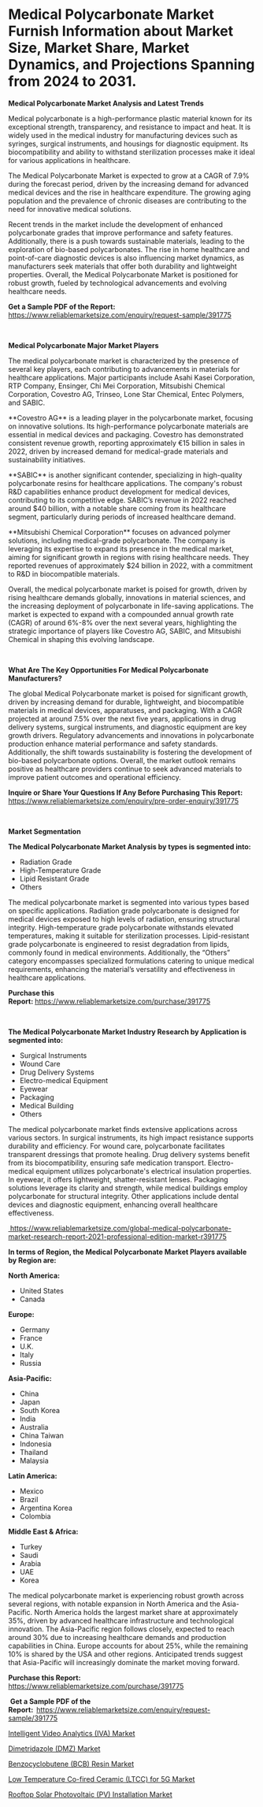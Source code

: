 <p><h1>Medical Polycarbonate Market Furnish Information about Market Size, Market Share, Market Dynamics, and Projections Spanning from 2024 to 2031.</h1></p><p><strong>Medical Polycarbonate Market Analysis and Latest Trends</strong></p>
<p><p>Medical polycarbonate is a high-performance plastic material known for its exceptional strength, transparency, and resistance to impact and heat. It is widely used in the medical industry for manufacturing devices such as syringes, surgical instruments, and housings for diagnostic equipment. Its biocompatibility and ability to withstand sterilization processes make it ideal for various applications in healthcare.</p><p>The Medical Polycarbonate Market is expected to grow at a CAGR of 7.9% during the forecast period, driven by the increasing demand for advanced medical devices and the rise in healthcare expenditure. The growing aging population and the prevalence of chronic diseases are contributing to the need for innovative medical solutions.</p><p>Recent trends in the market include the development of enhanced polycarbonate grades that improve performance and safety features. Additionally, there is a push towards sustainable materials, leading to the exploration of bio-based polycarbonates. The rise in home healthcare and point-of-care diagnostic devices is also influencing market dynamics, as manufacturers seek materials that offer both durability and lightweight properties. Overall, the Medical Polycarbonate Market is positioned for robust growth, fueled by technological advancements and evolving healthcare needs.</p></p>
<p><strong>Get a Sample PDF of the Report:&nbsp;</strong> <a href="https://www.reliablemarketsize.com/enquiry/request-sample/391775?utm_campaign=1778&utm_medium=2&utm_source=Github&utm_content=ia&utm_term=26102024&utm_id=medical-polycarbonate">https://www.reliablemarketsize.com/enquiry/request-sample/391775</a></p>
<p>&nbsp;</p>
<p><strong>Medical Polycarbonate Major Market Players</strong></p>
<p><p>The medical polycarbonate market is characterized by the presence of several key players, each contributing to advancements in materials for healthcare applications. Major participants include Asahi Kasei Corporation, RTP Company, Ensinger, Chi Mei Corporation, Mitsubishi Chemical Corporation, Covestro AG, Trinseo, Lone Star Chemical, Entec Polymers, and SABIC.</p><p>**Covestro AG** is a leading player in the polycarbonate market, focusing on innovative solutions. Its high-performance polycarbonate materials are essential in medical devices and packaging. Covestro has demonstrated consistent revenue growth, reporting approximately €15 billion in sales in 2022, driven by increased demand for medical-grade materials and sustainability initiatives.</p><p>**SABIC** is another significant contender, specializing in high-quality polycarbonate resins for healthcare applications. The company's robust R&D capabilities enhance product development for medical devices, contributing to its competitive edge. SABIC’s revenue in 2022 reached around $40 billion, with a notable share coming from its healthcare segment, particularly during periods of increased healthcare demand.</p><p>**Mitsubishi Chemical Corporation** focuses on advanced polymer solutions, including medical-grade polycarbonate. The company is leveraging its expertise to expand its presence in the medical market, aiming for significant growth in regions with rising healthcare needs. They reported revenues of approximately $24 billion in 2022, with a commitment to R&D in biocompatible materials.</p><p>Overall, the medical polycarbonate market is poised for growth, driven by rising healthcare demands globally, innovations in material sciences, and the increasing deployment of polycarbonate in life-saving applications. The market is expected to expand with a compounded annual growth rate (CAGR) of around 6%-8% over the next several years, highlighting the strategic importance of players like Covestro AG, SABIC, and Mitsubishi Chemical in shaping this evolving landscape.</p></p>
<p>&nbsp;</p>
<p><strong>What Are The Key Opportunities For Medical Polycarbonate Manufacturers?</strong></p>
<p><p>The global Medical Polycarbonate market is poised for significant growth, driven by increasing demand for durable, lightweight, and biocompatible materials in medical devices, apparatuses, and packaging. With a CAGR projected at around 7.5% over the next five years, applications in drug delivery systems, surgical instruments, and diagnostic equipment are key growth drivers. Regulatory advancements and innovations in polycarbonate production enhance material performance and safety standards. Additionally, the shift towards sustainability is fostering the development of bio-based polycarbonate options. Overall, the market outlook remains positive as healthcare providers continue to seek advanced materials to improve patient outcomes and operational efficiency.</p></p>
<p><strong>Inquire or Share Your Questions If Any Before Purchasing This Report:</strong> <a href="https://www.reliablemarketsize.com/enquiry/pre-order-enquiry/391775?utm_campaign=1778&utm_medium=2&utm_source=Github&utm_content=ia&utm_term=26102024&utm_id=medical-polycarbonate">https://www.reliablemarketsize.com/enquiry/pre-order-enquiry/391775</a></p>
<p>&nbsp;</p>
<p><strong>Market Segmentation</strong></p>
<p><strong>The Medical Polycarbonate Market Analysis by types is segmented into:</strong></p>
<p><ul><li>Radiation Grade</li><li>High-Temperature Grade</li><li>Lipid Resistant Grade</li><li>Others</li></ul></p>
<p><p>The medical polycarbonate market is segmented into various types based on specific applications. Radiation grade polycarbonate is designed for medical devices exposed to high levels of radiation, ensuring structural integrity. High-temperature grade polycarbonate withstands elevated temperatures, making it suitable for sterilization processes. Lipid-resistant grade polycarbonate is engineered to resist degradation from lipids, commonly found in medical environments. Additionally, the “Others” category encompasses specialized formulations catering to unique medical requirements, enhancing the material’s versatility and effectiveness in healthcare applications.</p></p>
<p><strong>Purchase this Report:&nbsp;</strong><a href="https://www.reliablemarketsize.com/purchase/391775?utm_campaign=1778&utm_medium=2&utm_source=Github&utm_content=ia&utm_term=26102024&utm_id=medical-polycarbonate">https://www.reliablemarketsize.com/purchase/391775</a></p>
<p>&nbsp;</p>
<p><strong>The Medical Polycarbonate Market Industry Research by Application is segmented into:</strong></p>
<p><ul><li>Surgical Instruments</li><li>Wound Care</li><li>Drug Delivery Systems</li><li>Electro-medical Equipment</li><li>Eyewear</li><li>Packaging</li><li>Medical Building</li><li>Others</li></ul></p>
<p><p>The medical polycarbonate market finds extensive applications across various sectors. In surgical instruments, its high impact resistance supports durability and efficiency. For wound care, polycarbonate facilitates transparent dressings that promote healing. Drug delivery systems benefit from its biocompatibility, ensuring safe medication transport. Electro-medical equipment utilizes polycarbonate's electrical insulation properties. In eyewear, it offers lightweight, shatter-resistant lenses. Packaging solutions leverage its clarity and strength, while medical buildings employ polycarbonate for structural integrity. Other applications include dental devices and diagnostic equipment, enhancing overall healthcare effectiveness.</p></p>
<p><a href="https://www.reliablemarketsize.com/global-medical-polycarbonate-market-research-report-2021-professional-edition-market-r391775?utm_campaign=1778&utm_medium=2&utm_source=Github&utm_content=ia&utm_term=26102024&utm_id=medical-polycarbonate">&nbsp;https://www.reliablemarketsize.com/global-medical-polycarbonate-market-research-report-2021-professional-edition-market-r391775</a></p>
<p><strong>In terms of Region, the Medical Polycarbonate Market Players available by Region are:</strong></p>
<p>
    <p> <strong> North America: </strong>
        <ul>
            <li>United States</li>
            <li>Canada</li>
        </ul>
        </p> 
    <p> <strong> Europe: </strong>
        <ul>
            <li>Germany</li>
            <li>France</li>
            <li>U.K.</li>
            <li>Italy</li>
            <li>Russia</li>
        </ul>
        </p> 
    <p> <strong> Asia-Pacific: </strong>
        <ul>
            <li>China</li>
            <li>Japan</li>
            <li>South Korea</li>
            <li>India</li>
            <li>Australia</li>
            <li>China Taiwan</li>
            <li>Indonesia</li>
            <li>Thailand</li>
            <li>Malaysia</li>
        </ul>
        </p> 
    <p> <strong> Latin America: </strong>
        <ul>
            <li>Mexico</li>
            <li>Brazil</li>
            <li>Argentina Korea</li>
            <li>Colombia</li>
        </ul>
        </p> 
    <p> <strong> Middle East & Africa: </strong>
        <ul>
            <li>Turkey</li>
            <li>Saudi</li>
            <li>Arabia</li>
            <li>UAE</li>
            <li>Korea</li>
        </ul>
    </p>
    </p>
<p><p>The medical polycarbonate market is experiencing robust growth across several regions, with notable expansion in North America and the Asia-Pacific. North America holds the largest market share at approximately 35%, driven by advanced healthcare infrastructure and technological innovation. The Asia-Pacific region follows closely, expected to reach around 30% due to increasing healthcare demands and production capabilities in China. Europe accounts for about 25%, while the remaining 10% is shared by the USA and other regions. Anticipated trends suggest that Asia-Pacific will increasingly dominate the market moving forward.</p></p>
<p><strong>Purchase this Report: </strong><a href="https://www.reliablemarketsize.com/purchase/391775?utm_campaign=1778&utm_medium=2&utm_source=Github&utm_content=ia&utm_term=26102024&utm_id=medical-polycarbonate">https://www.reliablemarketsize.com/purchase/391775</a></p>
<p>&nbsp;<strong>Get a Sample PDF of the Report:&nbsp;&nbsp;</strong><a href="https://www.reliablemarketsize.com/enquiry/request-sample/391775?utm_campaign=1778&utm_medium=2&utm_source=Github&utm_content=ia&utm_term=26102024&utm_id=medical-polycarbonate">https://www.reliablemarketsize.com/enquiry/request-sample/391775</a></p>
<p><strong></strong></p>
<p><p><a href="https://www.linkedin.com/pulse/intelligent-video-analytics-iva-market-evolution-key-hg5we?utm_campaign=1778&utm_medium=2&utm_source=Github&utm_content=ia&utm_term=26102024&utm_id=medical-polycarbonate">Intelligent Video Analytics (IVA) Market</a></p><p><a href="https://www.linkedin.com/pulse/global-dimetridazole-dmz-industry-analysis-report-market-b0wye?utm_campaign=1778&utm_medium=2&utm_source=Github&utm_content=ia&utm_term=26102024&utm_id=medical-polycarbonate">Dimetridazole (DMZ) Market</a></p><p><a href="https://www.linkedin.com/pulse/benzocyclobutene-bcb-resin-market-forecasts-trends-impact-nepbe?utm_campaign=1778&utm_medium=2&utm_source=Github&utm_content=ia&utm_term=26102024&utm_id=medical-polycarbonate">Benzocyclobutene (BCB) Resin Market</a></p><p><a href="https://www.linkedin.com/pulse/low-temperature-co-fired-ceramic-ltcc-5g-market-evolution-5kl9c?utm_campaign=1778&utm_medium=2&utm_source=Github&utm_content=ia&utm_term=26102024&utm_id=medical-polycarbonate">Low Temperature Co-fired Ceramic (LTCC) for 5G Market</a></p><p><a href="https://www.linkedin.com/pulse/charting-future-comprehensive-analysis-global-rooftop-ydzke?utm_campaign=1778&utm_medium=2&utm_source=Github&utm_content=ia&utm_term=26102024&utm_id=medical-polycarbonate">Rooftop Solar Photovoltaic (PV) Installation Market</a></p></p>